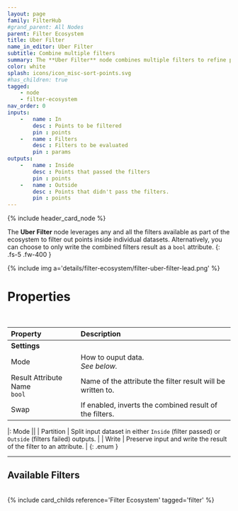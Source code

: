 ```yaml
---
layout: page
family: FilterHub
#grand_parent: All Nodes
parent: Filter Ecosystem
title: Uber Filter
name_in_editor: Uber Filter
subtitle: Combine multiple filters
summary: The **Uber Filter** node combines multiple filters to refine points within a dataset. You can either split the dataset based on filters results or write the result to an attribute.
color: white
splash: icons/icon_misc-sort-points.svg
#has_children: true
tagged: 
    - node
    - filter-ecosystem
nav_order: 0
inputs:
    -   name : In
        desc : Points to be filtered
        pin : points
    -   name : Filters
        desc : Filters to be evaluated
        pin : params
outputs:
    -   name : Inside
        desc : Points that passed the filters
        pin : points
    -   name : Outside
        desc : Points that didn't pass the filters.
        pin : points
---
```


{% include header_card_node %}

The **Uber Filter** node leverages any and all the filters available as part of the ecosystem to filter out points inside individual datasets. Alternatively, you can choose to only write the combined filters result as a `bool` attribute.
{: .fs-5 .fw-400 } 

{% include img a='details/filter-ecosystem/filter-uber-filter-lead.png' %}

# Properties
<br>

| Property       | Description          |
|:-------------|:------------------|
| **Settings**          ||
| Mode         | How to ouput data.<br>*See below.*|
| Result Attribute Name<br>`bool`         | Name of the attribute the filter result will be written to. |
| Swap         | If enabled, inverts the combined result of the filters. |

|: Mode      ||
| <span class="ebit">Partition</span>           | Split input dataset in either `Inside` (filter passed) or `Outside` (filters failed) outputs.  |
| <span class="ebit">Write</span>           | Preserve input and write the result of the filter to an attribute. |
{: .enum }

---
## Available Filters
<br>
{% include card_childs reference='Filter Ecosystem' tagged='filter' %}